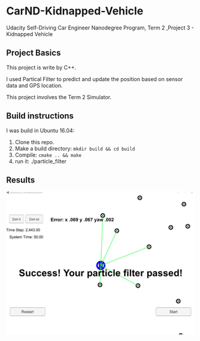 # CarND-Kidnapped-Vehicle
Udacity Self-Driving Car Engineer Nanodegree Program, Term 2 ,Project 3 - Kidnapped Vehicle

## Project Basics
This project is write by C++.

I used Partical Filter to predict and update the position based on sensor data and GPS location.

This project involves the Term 2 Simulator.

## Build instructions
I was build in Ubuntu 16.04:
1. Clone this repo.
2. Make a build directory: `mkdir build && cd build`
3. Compile: `cmake .. && make`  
4. run it: ./particle_filter

## Results
![result](result_img/result.png)